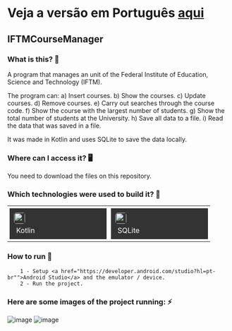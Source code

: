 # Veja a versão em Português <a href="README-ptbr.md">aqui</a>

## IFTMCourseManager
    
### What is this? 🤔 
A program that manages an unit of the Federal Institute of Education, Science and Technology (IFTM).

The program can:
a) Insert courses.
b) Show the courses.
c) Update courses.
d) Remove courses.
e) Carry out searches through the course code.
f) Show the course with the largest number of students.
g) Show the total number of students at the University.
h) Save all data to a file.
i) Read the data that was saved in a file.

It was made in Kotlin and uses SQLite to save the data locally.
    
### Where can I access it? 🖥
You need to download the files on this repository.
    
### Which technologies were used to build it? 🚀 
<table><tr><td style="padding: 5px;">
        <div style="background-color: #333; width: 200px; height: 50px; padding: 10px;">
            <img src='https://cdn.jsdelivr.net/gh/devicons/devicon@latest/icons/kotlin/kotlin-original.svg' width="25" height="25" style="border-radius: 5px;">
            <p style="color: white; padding: 5px; margin: 0;">Kotlin</p>
        </div>
    </td><td style="padding: 5px;">
        <div style="background-color: #333; width: 200px; height: 50px; padding: 10px;">
            <img src='https://cdn.jsdelivr.net/gh/devicons/devicon@latest/icons/sqlite/sqlite-original.svg' width="25" height="25" style="border-radius: 5px;">
            <p style="color: white; padding: 5px; margin: 0;">SQLite</p>
        </div>
    </td></tr></table>
    
### How to run 🏃
		1 - Setup <a href="https://developer.android.com/studio?hl=pt-br"">Android Studio</a> and the emulator / device.
		2 - Run the project.
  
  ### Here are some images of the project running: ⚡️
  
![image](https://github.com/user-attachments/assets/ddc81dec-8679-4f69-8c3a-b7af2e8f3738)
![image](https://github.com/user-attachments/assets/87d4aa2c-af47-4640-8860-57acae404578)



